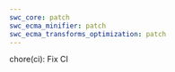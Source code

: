 ```yaml
---
swc_core: patch
swc_ecma_minifier: patch
swc_ecma_transforms_optimization: patch
---
```


chore(ci): Fix CI
